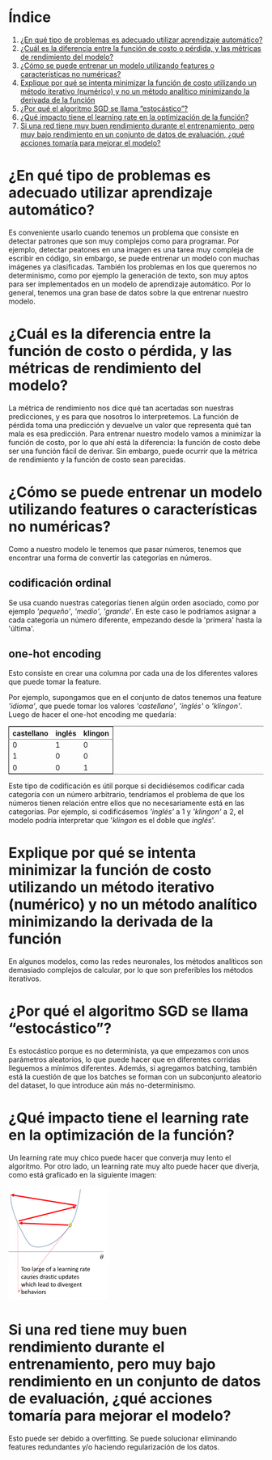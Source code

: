 
# &Iacute;ndice

1.  [¿En qué tipo de problemas es adecuado utilizar aprendizaje automático?](#org1021f7a)
2.  [¿Cuál es la diferencia entre la función de costo o pérdida, y las métricas de rendimiento del modelo?](#org6e995dc)
3.  [¿Cómo se puede entrenar un modelo utilizando features o características no numéricas?](#org2eede9d)
4.  [Explique por qué se intenta minimizar la función de costo utilizando un método iterativo (numérico) y no un método analítico minimizando la derivada de la función](#orged1b5e3)
5.  [¿Por qué el algoritmo SGD se llama “estocástico”?](#org1ebcfe6)
6.  [¿Qué impacto tiene el learning rate en la optimización de la función?](#org930767f)
7.  [Si una red tiene muy buen rendimiento durante el entrenamiento, pero muy bajo rendimiento en un conjunto de datos de evaluación, ¿qué acciones tomaría para mejorar el modelo?](#org9e59441)



<a id="org1021f7a"></a>

# ¿En qué tipo de problemas es adecuado utilizar aprendizaje automático?

Es conveniente usarlo cuando tenemos un problema que consiste en detectar patrones que son muy complejos como para programar. Por ejemplo, detectar peatones en una imagen es una tarea muy compleja de escribir en código, sin embargo, se puede entrenar un modelo con muchas imágenes ya clasificadas.
También los problemas en los que queremos no determinismo, como por ejemplo la generación de texto, son muy aptos para ser implementados en un modelo de aprendizaje automático.
Por lo general, tenemos una gran base de datos sobre la que entrenar nuestro modelo.


<a id="org6e995dc"></a>

# ¿Cuál es la diferencia entre la función de costo o pérdida, y las métricas de rendimiento del modelo?

La métrica de rendimiento nos dice qué tan acertadas son nuestras predicciones, y es para que nosotros lo interpretemos. La función de pérdida toma una predicción y devuelve un valor que representa qué tan mala es esa predicción. Para entrenar nuestro modelo vamos a minimizar la función de costo, por lo que ahí está la diferencia: la función de costo debe ser una función fácil de derivar. Sin embargo, puede ocurrir que la métrica de rendimiento y la función de costo sean parecidas.


<a id="org2eede9d"></a>

# ¿Cómo se puede entrenar un modelo utilizando features o características no numéricas?

Como a nuestro modelo le tenemos que pasar números, tenemos que encontrar una forma de convertir las categorías en números.


## codificación ordinal

Se usa cuando nuestras categorías tienen algún orden asociado, como por ejemplo *'pequeño'*, *'medio'*, *'grande'*. En este caso le podríamos asignar a cada categoría un número diferente, empezando desde la 'primera' hasta la 'última'.


## one-hot encoding

Esto consiste en crear una columna por cada una de los diferentes valores que puede tomar la feature.

Por ejemplo, supongamos que en el conjunto de datos tenemos una feature *'idioma'*, que puede tomar los valores *'castellano'*, *'inglés'* o *'klingon'*. Luego de hacer el one-hot encoding me quedaría:

<table border="2" cellspacing="0" cellpadding="6" rules="groups" frame="hsides">


<colgroup>
<col  class="org-right" />

<col  class="org-right" />

<col  class="org-right" />
</colgroup>
<thead>
<tr>
<th scope="col" class="org-right">castellano</th>
<th scope="col" class="org-right">inglés</th>
<th scope="col" class="org-right">klingon</th>
</tr>
</thead>

<tbody>
<tr>
<td class="org-right">0</td>
<td class="org-right">1</td>
<td class="org-right">0</td>
</tr>


<tr>
<td class="org-right">1</td>
<td class="org-right">0</td>
<td class="org-right">0</td>
</tr>


<tr>
<td class="org-right">0</td>
<td class="org-right">0</td>
<td class="org-right">1</td>
</tr>
</tbody>
</table>

Este tipo de codificación es útil porque si decidiésemos codificar cada categoría con un número arbitrario, tendríamos el problema de que los números tienen relación entre ellos que no necesariamente está en las categorías. Por ejemplo, si codificásemos *'inglés'* a 1 y *'klingon'* a 2, el modelo podría interpretar que '*klingon* es el doble que *inglés*'.


<a id="orged1b5e3"></a>

# Explique por qué se intenta minimizar la función de costo utilizando un método iterativo (numérico) y no un método analítico minimizando la derivada de la función

En algunos modelos, como las redes neuronales, los métodos analíticos son demasiado complejos de calcular, por lo que son preferibles los métodos iterativos.


<a id="org1ebcfe6"></a>

# ¿Por qué el algoritmo SGD se llama “estocástico”?

Es estocástico porque es no determinista, ya que empezamos con unos parámetros aleatorios, lo que puede hacer que en diferentes corridas lleguemos a mínimos diferentes. Además, si agregamos batching, también está la cuestión de que los batches se forman con un subconjunto aleatorio del dataset, lo que introduce aún más no-determinismo.


<a id="org930767f"></a>

# ¿Qué impacto tiene el learning rate en la optimización de la función?

Un learning rate muy chico puede hacer que converja muy lento el algoritmo. Por otro lado, un learning rate muy alto puede hacer que diverja, como está graficado en la siguiente imagen:

![img](./learning-rate-alto.png)


<a id="org9e59441"></a>

# Si una red tiene muy buen rendimiento durante el entrenamiento, pero muy bajo rendimiento en un conjunto de datos de evaluación, ¿qué acciones tomaría para mejorar el modelo?

Esto puede ser debido a overfitting. Se puede solucionar eliminando features redundantes y/o haciendo regularización de los datos.


